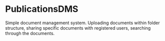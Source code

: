 PublicationsDMS
===============

Simple document management system. Uploading documents within folder structure, sharing specific documents with registered users, searching through the documents.

